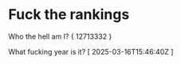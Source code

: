 # Fuck the rankings

Who the hell am I?
{ 12713332 }

What fucking year is it?
[ 2025-03-16T15:46:40Z ]
